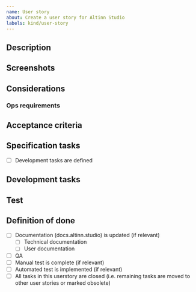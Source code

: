 ```yaml
---
name: User story
about: Create a user story for Altinn Studio
labels: kind/user-story
---
```

<!-- Internal template. If you're external and want to suggest a user story, please use the Feature request template -->

## Description
<!-- Document the need briefly for the story. Start with the "who, what, why" eg "As a (type of user), I want (some goal), so that (reason)."
The title of the user story should reflect this need in a shorter way. -->

## Screenshots
<!--  Screenshots or links to Figma (make sure your sketch is public) -->

## Considerations
<!-- Describe input (beyond tasks) on how the user story should be solved can be put here. -->

### Ops requirements
<!-- Are there any requirements for monitoring? What is being built and what could go wrong?
Are there any requirements related to backup? -->

## Acceptance criteria
<!-- Describe criteria here (i.e. What is allowed/not allowed (negative tesing), validations, error messages and warnings etc.) -->

## Specification tasks

- [ ] Development tasks are defined
<!-- Add other spec tasks here using checkboxes -->
## Development tasks
<!-- Add dev tasks here using checkboxes -->

## Test
<!-- Add test tasks here using checkboxes -->

## Definition of done
<!-- This chekclist is to verify that this issue meets [DoD](https://digdir-digitalisering.atlassian.net/wiki/spaces/T3KP/pages/5049246/Definition+of+Done) (Only for project members) before closing. -->

- [ ] Documentation (docs.altinn.studio) is updated (if relevant)
  - [ ] Technical documentation
  - [ ] User documentation
- [ ] QA
- [ ] Manual test is complete (if relevant)
- [ ] Automated test is implemented (if relevant)
- [ ] All tasks in this userstory are closed (i.e. remaining tasks are moved to other user stories or marked obsolete)
